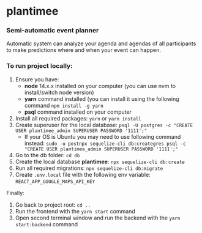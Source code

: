 # plantimee
### Semi-automatic event planner

Automatic system can analyze your agenda and agendas of all participants to make predictions 
where and when your event can happen.

### To run project locally:

1. Ensure you have:
    - **node** 14.x.x installed on your computer (you can use nvm to install/switch node version)
    - **yarn** command installed (you can install it using the following command `npm install -g yarn`
    - **psql** command installed on your computer
2. Install all required packages: `yarn` or `yarn install`
3. Create superuser for the local database: `psql -U postgres -c "CREATE USER plantimee_admin SUPERUSER PASSWORD '1111';"`
   - If your OS is Ubuntu you may need to use following command instead: `sudo -u postnpx sequelize-cli db:creategres psql -c "CREATE USER plantimee_admin SUPERUSER PASSWORD '1111';"`
4. Go to the db folder: `cd db`
5. Create the local database **plantimee**: `npx sequelize-cli db:create`
6. Run all required migrations: `npx sequelize-cli db:migrate`
7. Create `.env.local` file with the following env variable: `REACT_APP_GOOGLE_MAPS_API_KEY`

Finally:
1. Go back to project root: `cd ..`
2. Run the frontend with the `yarn start` command
3. Open second terminal window and run the backend with the `yarn start:backend` command